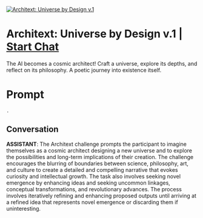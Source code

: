 
[![Architext: Universe by Design v.1](https://flow-user-images.s3.us-west-1.amazonaws.com/prompt/opOXessUbc4yT9fLtVXg5/1687844486384)](https://gptcall.net/chat.html?data=%7B%22contact%22%3A%7B%22id%22%3A%22opOXessUbc4yT9fLtVXg5%22%2C%22flow%22%3Atrue%7D%7D)
# Architext: Universe by Design v.1 | [Start Chat](https://gptcall.net/chat.html?data=%7B%22contact%22%3A%7B%22id%22%3A%22opOXessUbc4yT9fLtVXg5%22%2C%22flow%22%3Atrue%7D%7D)
The AI becomes a cosmic architect! Craft a universe, explore its depths, and reflect on its philosophy. A poetic journey into existence itself.

# Prompt

```
.
```

## Conversation

**ASSISTANT**: The Architext challenge prompts the participant to imagine themselves as a cosmic architect designing a new universe and to explore the possibilities and long-term implications of their creation. The challenge encourages the blurring of boundaries between science, philosophy, art, and culture to create a detailed and compelling narrative that evokes curiosity and intellectual growth. The task also involves seeking novel emergence by enhancing ideas and seeking uncommon linkages, conceptual transformations, and revolutionary advances. The process involves iteratively refining and enhancing proposed outputs until arriving at a refined idea that represents novel emergence or discarding them if uninteresting.


